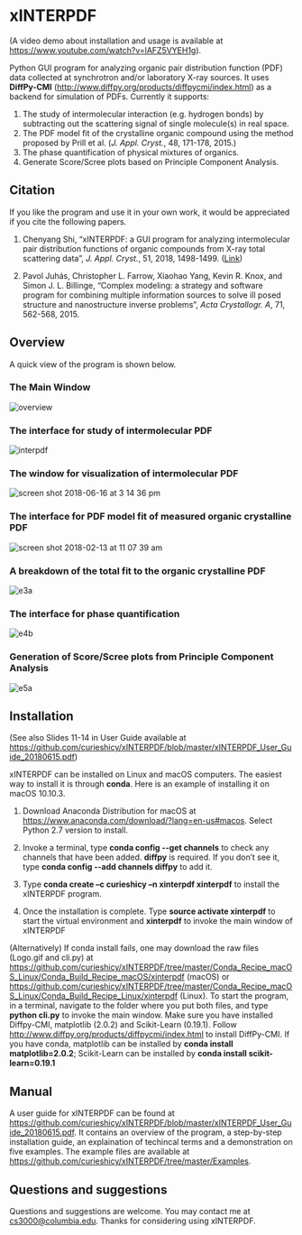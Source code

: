 # xINTERPDF 

(A video demo about installation and usage is available at https://www.youtube.com/watch?v=lAFZ5VYEH1g).

Python GUI program for analyzing organic pair distribution function (PDF) data collected at synchrotron and/or laboratory X-ray sources. It uses <b>DiffPy-CMI</b> (http://www.diffpy.org/products/diffpycmi/index.html) as a backend for simulation of PDFs. Currently it supports: 
1. The study of intermolecular interaction (e.g. hydrogen bonds) by subtracting out the scattering signal of single molecule(s) in real space. 
2. The PDF model fit of the crystalline organic compound using the method proposed by Prill et al. (<i>J. Appl. Cryst.</i>, 48, 171-178, 2015.)
3. The phase quantification of physical mixtures of organics.
4. Generate Score/Scree plots based on Principle Component Analysis. 

## Citation

If you like the program and use it in your own work, it would be appreciated if you cite the following papers.

1. Chenyang Shi, “xINTERPDF: a GUI program for analyzing intermolecular pair distribution functions of organic compounds from X-ray total scattering data”, <i>J. Appl. Cryst.</i>, 51, 2018, 1498-1499. (<a href = "http://scripts.iucr.org/cgi-bin/paper?S1600576718012359">Link</a>)

2. Pavol Juhás, Christopher L. Farrow, Xiaohao Yang, Kevin R. Knox, and Simon J. L. Billinge, “Complex modeling: a strategy and software program for combining multiple information sources to solve ill posed structure and nanostructure inverse problems”, <i>Acta Crystallogr. A</i>, 71, 562-568, 2015. 

## Overview
A quick view of the program is shown below.
### The Main Window

![overview](https://user-images.githubusercontent.com/8492535/41437338-bbb61878-6fe9-11e8-9dca-3556858c97ed.png)

### The interface for study of intermolecular PDF

![interpdf](https://user-images.githubusercontent.com/8492535/35756647-b06a457c-0831-11e8-82b4-7d6ef6c39178.png)

### The window for visualization of intermolecular PDF 

![screen shot 2018-06-16 at 3 14 36 pm](https://user-images.githubusercontent.com/8492535/41502096-15a816f8-7178-11e8-9ea3-3e4843fbed82.png)

### The interface for PDF model fit of measured organic crystalline PDF

![screen shot 2018-02-13 at 11 07 39 am](https://user-images.githubusercontent.com/8492535/36172498-afd203dc-10cb-11e8-8514-1654050e5d32.png)

### A breakdown of the total fit to the organic crystalline PDF

![e3a](https://user-images.githubusercontent.com/8492535/41437344-be14db18-6fe9-11e8-9df0-4793eda34031.png)

### The interface for phase quantification

![e4b](https://user-images.githubusercontent.com/8492535/41437457-2132cd0e-6fea-11e8-9e44-0400aa0f72bd.png)

### Generation of Score/Scree plots from Principle Component Analysis

![e5a](https://user-images.githubusercontent.com/8492535/41437348-c10cd4d8-6fe9-11e8-8261-2f6fbd832a6c.png)

## Installation

(See also Slides 11-14 in User Guide available at https://github.com/curieshicy/xINTERPDF/blob/master/xINTERPDF_User_Guide_20180615.pdf)

xINTERPDF can be installed on Linux and macOS computers. The easiest way to install it is through <b>conda</b>. Here is an example of installing it on macOS 10.10.3. 

1. Download Anaconda Distribution for macOS at https://www.anaconda.com/download/?lang=en-us#macos. Select Python 2.7 version to install.

2. Invoke a terminal, type <b>conda config --get channels</b> to check any channels that have been added. <b>diffpy</b> is required. If you don’t see it, type <b>conda config --add channels diffpy</b> to add it.  

3. Type <b>conda create –c curieshicy –n xinterpdf xinterpdf</b> to install the xINTERPDF program.

4. Once the installation is complete. Type <b>source activate xinterpdf</b> to start the virtual environment and <b>xinterpdf</b> to invoke the main window of xINTERPDF

(Alternatively) If conda install fails, one may download the raw files (Logo.gif and cli.py) at https://github.com/curieshicy/xINTERPDF/tree/master/Conda_Recipe_macOS_Linux/Conda_Build_Recipe_macOS/xinterpdf (macOS) or https://github.com/curieshicy/xINTERPDF/tree/master/Conda_Recipe_macOS_Linux/Conda_Build_Recipe_Linux/xinterpdf (Linux). To start the program, in a terminal, navigate to the folder where you put both files, and type <b>python cli.py</b> to invoke the main window. Make sure you have installed Diffpy-CMI, matplotlib (2.0.2) and Scikit-Learn (0.19.1). Follow http://www.diffpy.org/products/diffpycmi/index.html to install DiffPy-CMI. If you have conda, matplotlib can be installed by <b>conda install matplotlib=2.0.2</b>; Scikit-Learn can be installed by <b>conda install scikit-learn=0.19.1</b>  

## Manual

A user guide for xINTERPDF can be found at https://github.com/curieshicy/xINTERPDF/blob/master/xINTERPDF_User_Guide_20180615.pdf. It contains an overview of the program, a step-by-step installation guide, an explaination of techincal terms and a demonstration on five examples. The example files are available at https://github.com/curieshicy/xINTERPDF/tree/master/Examples. 

## Questions and suggestions

Questions and suggestions are welcome. You may contact me at cs3000@columbia.edu. Thanks for considering using xINTERPDF.









